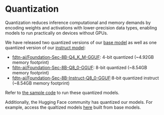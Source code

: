 # Quantization

Quantization reduces inference computational and memory demands by encoding weights and activations with lower-precision data types, enabling models to run practically on devices without GPUs.

We have released two quantized versions of our [base model](https://huggingface.co/fdtn-ai/Foundation-Sec-8B) as well as one quantized version of our [instruct model](https://huggingface.co/fdtn-ai/Foundation-Sec-8B-Instruct):
- [fdtn-ai/Foundation-Sec-8B-Q4_K_M-GGUF](https://huggingface.co/fdtn-ai/Foundation-Sec-8B-Q4_K_M-GGUF): 4-bit quantized (~4.92GB memory footprint)
- [fdtn-ai/Foundation-Sec-8B-Q8_0-GGUF](https://huggingface.co/fdtn-ai/Foundation-Sec-8B-Q8_0-GGUF): 8-bit quantized (~8.54GB memory footprint)
- [fdtn-ai/Foundation-Sec-8B-Instruct-Q8_0-GGUF](https://huggingface.co/fdtn-ai/Foundation-Sec-8B-Instruct-Q8_0-GGUF):8-bit quantized instruct (~8.54GB memory footprint)

Refer to [the sample code](https://github.com/RobustIntelligence/foundation-ai-cookbook/blob/main/3_adoptions/quantization/quantization.ipynb) to run these quantized models.

Additionally, the Hugging Face community has quantized our models. For example, access the qualtized models [here](https://huggingface.co/models?other=base_model%3Aquantized%3Afdtn-ai%2FFoundation-Sec-8B) built from base models.
